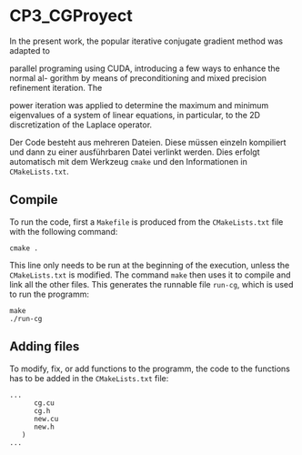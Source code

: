 # CP3_CGProyect

In the present work, the popular iterative conjugate gradient method was adapted to

parallel programing using CUDA, introducing a few ways to enhance the normal al-
gorithm by means of preconditioning and mixed precision refinement iteration. The

power iteration was applied to determine the maximum and minimum eigenvalues
of a system of linear equations, in particular, to the 2D discretization of the Laplace
operator.

Der Code besteht aus mehreren Dateien. Diese müssen einzeln kompiliert und dann
zu einer ausführbaren Datei verlinkt werden. Dies erfolgt automatisch
mit dem Werkzeug `cmake` und den Informationen in `CMakeLists.txt`.

## Compile

To run the code, first a `Makefile` is produced from the `CMakeLists.txt` file with the following command:

```
cmake .
```

This line only needs to be run at the beginning of the execution, unless the `CMakeLists.txt` is modified.
The command `make` then uses it to compile and link all the other files. This generates the runnable file `run-cg`, which is used to run the programm:
```
make
./run-cg
```


## Adding files

To modify, fix, or add functions to the programm, the code to the functions has to be added in the `CMakeLists.txt` file:
```
...
      cg.cu
      cg.h
      new.cu
      new.h
   )
...
```

